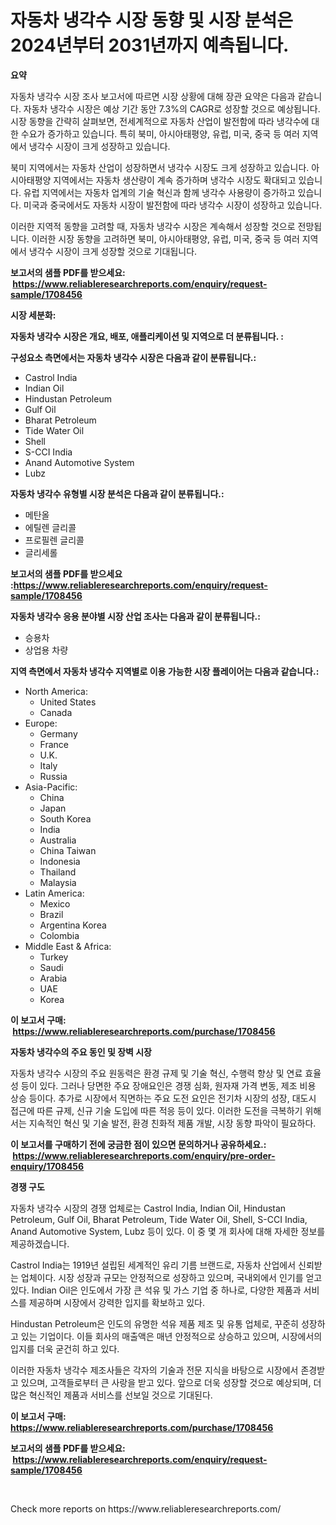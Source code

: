 <p><h1>자동차 냉각수 시장 동향 및 시장 분석은 2024년부터 2031년까지 예측됩니다.</h1></p><p><strong>요약</strong></p>
<p><p>자동차 냉각수 시장 조사 보고서에 따르면 시장 상황에 대해 장관 요약은 다음과 같습니다. 자동차 냉각수 시장은 예상 기간 동안 7.3%의 CAGR로 성장할 것으로 예상됩니다. 시장 동향을 간략히 살펴보면, 전세계적으로 자동차 산업이 발전함에 따라 냉각수에 대한 수요가 증가하고 있습니다. 특히 북미, 아시아태평양, 유럽, 미국, 중국 등 여러 지역에서 냉각수 시장이 크게 성장하고 있습니다.</p><p>북미 지역에서는 자동차 산업이 성장하면서 냉각수 시장도 크게 성장하고 있습니다. 아시아태평양 지역에서는 자동차 생산량이 계속 증가하며 냉각수 시장도 확대되고 있습니다. 유럽 지역에서는 자동차 업계의 기술 혁신과 함께 냉각수 사용량이 증가하고 있습니다. 미국과 중국에서도 자동차 시장이 발전함에 따라 냉각수 시장이 성장하고 있습니다.</p><p>이러한 지역적 동향을 고려할 때, 자동차 냉각수 시장은 계속해서 성장할 것으로 전망됩니다. 이러한 시장 동향을 고려하면 북미, 아시아태평양, 유럽, 미국, 중국 등 여러 지역에서 냉각수 시장이 크게 성장할 것으로 기대됩니다.</p></p>
<p><strong>보고서의 샘플 PDF를 받으세요: &nbsp;<a href="https://www.reliableresearchreports.com/enquiry/request-sample/1708456">https://www.reliableresearchreports.com/enquiry/request-sample/1708456</a></strong></p>
<p><strong>시장 세분화:</strong></p>
<p><strong> 자동차 냉각수 시장은 개요, 배포, 애플리케이션 및 지역으로 더 분류됩니다. :</strong></p>
<p><strong>구성요소 측면에서는 자동차 냉각수 시장은 다음과 같이 분류됩니다.:</strong></p>
<p><ul><li>Castrol India</li><li>Indian Oil</li><li>Hindustan Petroleum</li><li>Gulf Oil</li><li>Bharat Petroleum</li><li>Tide Water Oil</li><li>Shell</li><li>S-CCI India</li><li>Anand Automotive System</li><li>Lubz</li></ul></p>
<p><strong> 자동차 냉각수 유형별 시장 분석은 다음과 같이 분류됩니다.:</strong></p>
<p><ul><li>메탄올</li><li>에틸렌 글리콜</li><li>프로필렌 글리콜</li><li>글리세롤</li></ul></p>
<p><strong>보고서의 샘플 PDF를 받으세요 :<a href="https://www.reliableresearchreports.com/enquiry/request-sample/1708456">https://www.reliableresearchreports.com/enquiry/request-sample/1708456</a></strong></p>
<p><strong> 자동차 냉각수 응용 분야별 시장 산업 조사는 다음과 같이 분류됩니다.:</strong></p>
<p><ul><li>승용차</li><li>상업용 차량</li></ul></p>
<p><strong>지역 측면에서 자동차 냉각수 지역별로 이용 가능한 시장 플레이어는 다음과 같습니다.:</strong></p>
<p><ul>
    <li>
        North America:
        <ul>
            <li>United States</li>
            <li>Canada</li>
        </ul>
    </li>
    <li>
        Europe:
        <ul>
            <li>Germany</li>
            <li>France</li>
            <li>U.K.</li>
            <li>Italy</li>
            <li>Russia</li>
        </ul>
    </li>
    <li>
        Asia-Pacific:
        <ul>
            <li>China</li>
            <li>Japan</li>
            <li>South Korea</li>
            <li>India</li>
            <li>Australia</li>
            <li>China Taiwan</li>
            <li>Indonesia</li>
            <li>Thailand</li>
            <li>Malaysia</li>
        </ul>
    </li>
    <li>
        Latin America:
        <ul>
            <li>Mexico</li>
            <li>Brazil</li>
            <li>Argentina Korea</li>
            <li>Colombia</li>
        </ul>
    </li>
    <li>
        Middle East & Africa:
        <ul>
            <li>Turkey</li>
            <li>Saudi</li>
            <li>Arabia</li>
            <li>UAE</li>
            <li>Korea</li>
        </ul>
    </li>
    </ul></p>
<p><strong>이 보고서 구매: &nbsp;<a href="https://www.reliableresearchreports.com/purchase/1708456">https://www.reliableresearchreports.com/purchase/1708456</a></strong></p>
<p><strong>자동차 냉각수의 주요 동인 및 장벽 시장</strong></p>
<p><p>자동차 냉각수 시장의 주요 원동력은 환경 규제 및 기술 혁신, 수행력 향상 및 연료 효율성 등이 있다. 그러나 당면한 주요 장애요인은 경쟁 심화, 원자재 가격 변동, 제조 비용 상승 등이다. 추가로 시장에서 직면하는 주요 도전 요인은 전기차 시장의 성장, 대도시 접근에 따른 규제, 신규 기술 도입에 따른 적응 등이 있다. 이러한 도전을 극복하기 위해서는 지속적인 혁신 및 기술 발전, 환경 친화적 제품 개발, 시장 동향 파악이 필요하다.</p></p>
<p><strong>이 보고서를 구매하기 전에 궁금한 점이 있으면 문의하거나 공유하세요.: &nbsp;<a href="https://www.reliableresearchreports.com/enquiry/pre-order-enquiry/1708456">https://www.reliableresearchreports.com/enquiry/pre-order-enquiry/1708456</a></strong></p>
<p><strong>경쟁 구도</strong></p>
<p><p>자동차 냉각수 시장의 경쟁 업체로는 Castrol India, Indian Oil, Hindustan Petroleum, Gulf Oil, Bharat Petroleum, Tide Water Oil, Shell, S-CCI India, Anand Automotive System, Lubz 등이 있다. 이 중 몇 개 회사에 대해 자세한 정보를 제공하겠습니다.</p><p>Castrol India는 1919년 설립된 세계적인 유리 기름 브랜드로, 자동차 산업에서 신뢰받는 업체이다. 시장 성장과 규모는 안정적으로 성장하고 있으며, 국내외에서 인기를 얻고 있다. Indian Oil은 인도에서 가장 큰 석유 및 가스 기업 중 하나로, 다양한 제품과 서비스를 제공하며 시장에서 강력한 입지를 확보하고 있다.</p><p>Hindustan Petroleum은 인도의 유명한 석유 제품 제조 및 유통 업체로, 꾸준히 성장하고 있는 기업이다. 이들 회사의 매출액은 매년 안정적으로 상승하고 있으며, 시장에서의 입지를 더욱 굳건히 하고 있다.</p><p>이러한 자동차 냉각수 제조사들은 각자의 기술과 전문 지식을 바탕으로 시장에서 존경받고 있으며, 고객들로부터 큰 사랑을 받고 있다. 앞으로 더욱 성장할 것으로 예상되며, 더 많은 혁신적인 제품과 서비스를 선보일 것으로 기대된다.</p></p>
<p><strong>이 보고서 구매: &nbsp; <a href="https://www.reliableresearchreports.com/purchase/1708456">https://www.reliableresearchreports.com/purchase/1708456</a></strong></p>
<p><strong>보고서의 샘플 PDF를 받으세요: &nbsp;<a href="https://www.reliableresearchreports.com/enquiry/request-sample/1708456">https://www.reliableresearchreports.com/enquiry/request-sample/1708456</a></strong><strong></strong></p>
<p>&nbsp;</p>
<p>Check more reports on https://www.reliableresearchreports.com/</p>